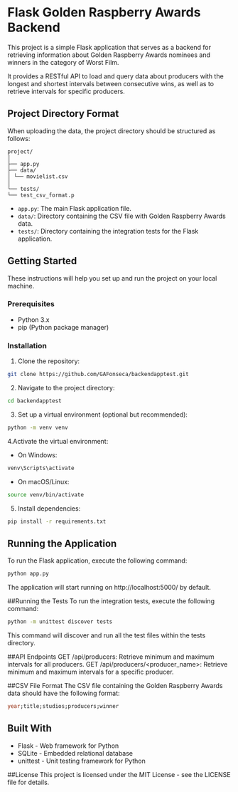 # Flask Golden Raspberry Awards Backend

This project is a simple Flask application that serves as a backend for retrieving information about Golden Raspberry Awards nominees and winners in the category of Worst Film. 

It provides a RESTful API to load and query data about producers with the longest and shortest intervals between consecutive wins, as well as to retrieve intervals for specific producers.

## Project Directory Format

When uploading the data, the project directory should be structured as follows:


```
project/
│
├── app.py
├── data/
│ └── movielist.csv
│
└── tests/
└── test_csv_format.p
```


- `app.py`: The main Flask application file.
- `data/`: Directory containing the CSV file with Golden Raspberry Awards data.
- `tests/`: Directory containing the integration tests for the Flask application.


## Getting Started

These instructions will help you set up and run the project on your local machine.

### Prerequisites

- Python 3.x
- pip (Python package manager)

### Installation

1. Clone the repository:

```bash
git clone https://github.com/GAFonseca/backendapptest.git
```
2. Navigate to the project directory:

```bash
cd backendapptest
```

3. Set up a virtual environment (optional but recommended):

```bash
python -m venv venv
```
4.Activate the virtual environment:
  - On Windows:

```bash
venv\Scripts\activate
```
  - On macOS/Linux:

```bash
source venv/bin/activate
```
5. Install dependencies:
```bash
pip install -r requirements.txt
```


## Running the Application
To run the Flask application, execute the following command:

```bash
python app.py
```
The application will start running on http://localhost:5000/ by default.

##Running the Tests
To run the integration tests, execute the following command:


```bash
python -m unittest discover tests
```

This command will discover and run all the test files within the tests directory.

##API Endpoints
GET /api/producers: Retrieve minimum and maximum intervals for all producers.
GET /api/producers/<producer_name>: Retrieve minimum and maximum intervals for a specific producer.

##CSV File Format
The CSV file containing the Golden Raspberry Awards data should have the following format:


```sql
year;title;studios;producers;winner
```

## Built With

 - Flask - Web framework for Python
 - SQLite - Embedded relational database
 - unittest - Unit testing framework for Python


##License
This project is licensed under the MIT License - see the LICENSE file for details.


